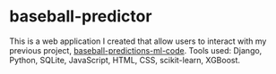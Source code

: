 # baseball-predictor
This is a web application I created that allow users to interact with my previous project, [baseball-predictions-ml-code](https://github.com/bryanyantx/baseball-predictions-ml-code). Tools used: Django, Python, SQLite, JavaScript, HTML, CSS, scikit-learn, XGBoost.
